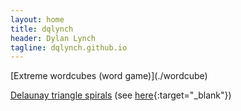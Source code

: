 ```yaml
---
layout: home
title: dqlynch
header: Dylan Lynch
tagline: dqlynch.github.io
---
```

<div markdown="1">
[Extreme wordcubes (word game)](./wordcube)

[Delaunay triangle spirals](./spirals) (see [here](https://en.wikipedia.org/wiki/Delaunay_triangulation){:target="_blank"})
</div>
